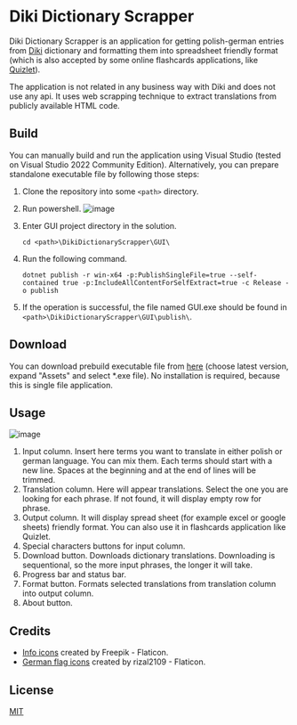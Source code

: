 # Diki Dictionary Scrapper

Diki Dictionary Scrapper is an application for getting polish-german entries from [Diki](https://www.diki.pl/slownik-niemieckiego) dictionary and formatting them into spreadsheet friendly format (which is also accepted by some online flashcards applications, like [Quizlet](https://quizlet.com/pl)).

The application is not related in any business way with Diki and does not use any api. It uses web scrapping technique to extract translations from publicly available HTML code.

## Build

You can manually build and run the application using Visual Studio (tested on Visual Studio 2022 Community Edition).
Alternatively, you can prepare standalone executable file by following those steps:
1. Clone the repository into some `<path>` directory.
2. Run powershell. 
   ![image](https://user-images.githubusercontent.com/46385899/230741209-cdf3ef4a-4051-439e-bc89-97b2450f1773.png)
   
2. Enter GUI project directory in the solution.
   ```
   cd <path>\DikiDictionaryScrapper\GUI\ 
   ```
3. Run the following command.
   ```
   dotnet publish -r win-x64 -p:PublishSingleFile=true --self-contained true -p:IncludeAllContentForSelfExtract=true -c Release -o publish
   ```
4. If the operation is successful, the file named GUI.exe should be found in `<path>\DikiDictionaryScrapper\GUI\publish\`.

## Download

You can download prebuild executable file from [here](https://github.com/aserwotka/DikiDictionaryScrapper/releases) (choose latest version, expand "Assets" and select *.exe file). No installation is required, because this is single file application.

## Usage

![image](https://user-images.githubusercontent.com/46385899/221669766-1fcd55fa-c8b6-4fca-95da-566b993e6541.png)
1. Input column. Insert here terms you want to translate in either polish or german language. You can mix them. Each terms should start with a new line. Spaces at the beginning and at the end of lines will be trimmed.
2. Translation column. Here will appear translations. Select the one you are looking for each phrase. If not found, it will display empty row for phrase.
3. Output column. It will display spread sheet (for example excel or google sheets) friendly format. You can also use it in flashcards application like Quizlet.
4. Special characters buttons for input column.
5. Download button. Downloads dictionary translations. Downloading is sequentional, so the more input phrases, the longer it will take.
6. Progress bar and status bar.
7. Format button. Formats selected translations from translation column into output column.
8. About button.

## Credits
- [Info icons](https://www.flaticon.com/free-icons/info) created by Freepik - Flaticon.
- [German flag icons](https://www.flaticon.com/free-icons/german-flag) created by rizal2109 - Flaticon.

## License

[MIT](https://choosealicense.com/licenses/mit/)
